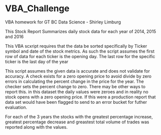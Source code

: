 # VBA_Challenge
VBA homework for GT BC Data Science - Shirley Limburg

This Stock Report Summarizes daily stock data for each year of 2014, 2015 and 2016

This VBA scxript requires that the data be sorted specifically by Ticker symbol and date of the stock metrics.
As such the script assumes the first row of data for each ticker is the opening day.
The last row for the specific ticker is the last day of the year

This script assumes the given data is accurate and does not validate for accuracy.
A check exists for a zero opening price to avoid divide by zero errors in calculating the percent change in the price for the year.
The checker sets the percent change to zero. There may be other ways to report this. 
in this dataset the daily values were zeroes and in reality no stock opens with a zero opening price.
If this were a production report that data set would have been flagged to send to an error bucket for futher evaluation.

For each of the 3 years the stocks with the greatest percentage increase, greatest percentage decrease and greastest total volume of trades was reported along with the values.